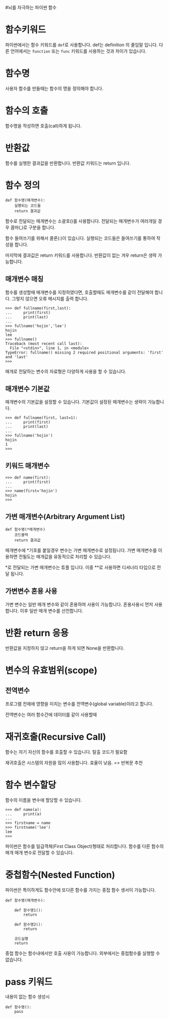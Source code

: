 #뇌를 자극하는 파이썬
함수

# 함수키워드
파이썬에서는 함수 키워드를 `def`로 사용합니다. def는 definition 의 줄임말 입니다.
다른 언어에서는 `function` 또는 `func` 키워드를 사용하는 것과 차이가 있습니다.

# 함수명
사용자 함수를 만들때는 함수의 명을 정의해야 합니다.

# 함수의 호출
함수명을 작성하면 호출(call)하게 됩니다.

# 반환값
함수를 실행한 결과값을 반환합니다. 반환값 키워드는 return 입니다.

# 함수 정의
```
def 함수명(매개변수):
    실행되는 코드들
    return 결과값
```

함수로 전달되는 매게변수는 소괄호()를 사용합니다.
전달되는 매개변수가 여러개일 경우 콤마(,)로 구분을 합니다.

함수 들여쓰기를 위해서 콜론(:)이 있습니다.
실행되는 코드들은 들여쓰기를 통하여 작성을 합니다.

마지막에 결과값은 return 키워드를 사용합니다. 반환값이 없는 겨우 return은 생략 가능합니다.

## 매개변수 매칭
함수를 생성할때 매개변수를 지정하였다면, 호출할때도 매개변수를 같이 전달해야 합니다.
그렇지 않으면 오류 메시지를 출력 합니다.

```
>>> def fullname(first,last):
...     print(first)
...     print(last)
...
>>> fullname('hojin','lee')
hojin
lee
>>> fullname()
Traceback (most recent call last):
  File "<stdin>", line 1, in <module>
TypeError: fullname() missing 2 required positional arguments: 'first' and 'last'
>>>
```

매개로 전달하는 변수의 자료형은 다양하게 사용을 할 수 있습니다.

## 매개변수 기본값

매개변수의 기본값을 설정할 수 있습니다. 기본값이 설정된 매개변수는 생략이 가능합니다.

```
>>> def fullname(first, last=1):
...     print(first)
...     print(last)
...
>>> fullname('hojin')
hojin
1
>>>
```

## 키워드 매개변수

```
>>> def name(first):
...     print(first)
...
>>> name(first='hojin')
hojin
>>>
```

## 가변 매개변수(Arbitrary Argument List)

```
def 함수명(*매개변수)
    코드블럭
    return 결과값
```

매개변수에 *기호를 붙일경우 변수는 가변 매개변수로 설정됩니다. 가변 매개변수를 이용하면 전될도는 매개값을 유동적으로 처리할 수 있습니다.

*로 전달되는 가변 매개변수는 튜플 입니다. 이중 **로 사용하면 디셔너리 타입으로 전달 됩니다.

## 가변변수 혼용 사용
가변 변수는 일반 매개 변수와 같이 혼용하여 사용이 가능합니다.
혼용사용시 먼저 사용합니다. 이후 일반 매개 변수를 선언합니다.

# 반환 return 응용

반환값을 지정하지 않고 return을 하게 되면 None을 반환합니다.


# 변수의 유효범위(scope)


## 전역변수
프로그램 전체에 영향을 미치는 변수를 전역변수(global variable)이라고 합니다.

전역변수는 여러 함수간에 데이터를 같이 사용할때


# 재귀호출(Recursive Call)
함수는 자기 자신의 함수를 호출할 수 있습니다.
탈출 코드가 필요함

재귀호출은 시스템의 자원을 많이 사용합니다. 효율이 낮음. => 반복문 추천 

# 함수 변수할당
함수의 이름을 변수에 할당할 수 있습니다.

```
>>> def name(a):
...     print(a)
...
>>> firstname = name
>>> firstname('lee')
lee
>>>
```

파이썬은 함수를 일급객체(First Class Object)형태로 처리합니다. 함수를 다른 함수의 매개 매개 변수로 전달할 수 있습니다.

# 중첩함수(Nested Function)
파이썬은 특이하게도 함수안에 또다른 함수를 가지는 중접 함수 생서이 가능합니다.

```
def 함수명(매개변수):
    
    def 함수명1():
        return

    def 함수명2():
        return

    코드실행 
    return
```

중첩 함수는 함수내에서만 호출 사용이 가능합니다. 외부에서는 중첩함수를 실행할 수 없습니다.

# pass 키워드
내용이 없는 함수 생성시

```
def 함수명():
    pass
```
